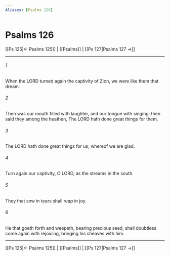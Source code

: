 ```yaml
---
Aliases: [Psalms 126]
---
```

# Psalms 126

[[Ps 125|← Psalms 125]] | [[Psalms]] | [[Ps 127|Psalms 127 →]]
***



###### 1 
When the LORD turned again the captivity of Zion, we were like them that dream. 

###### 2 
Then was our mouth filled with laughter, and our tongue with singing: then said they among the heathen, The LORD hath done great things for them. 

###### 3 
The LORD hath done great things for us; whereof we are glad. 

###### 4 
Turn again our captivity, O LORD, as the streams in the south. 

###### 5 
They that sow in tears shall reap in joy. 

###### 6 
He that goeth forth and weepeth, bearing precious seed, shall doubtless come again with rejoicing, bringing his sheaves with him.

***
[[Ps 125|← Psalms 125]] | [[Psalms]] | [[Ps 127|Psalms 127 →]]
